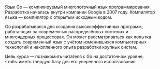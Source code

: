 Язык Go — компилируемый многопоточный язык программирования. Разработка началась внутри компании Google в 2007 году. Компилятор языка — компилятор с открытым исходным кодом.

Go разрабатывался для создания высокоэффективных программ, работающих на современных распределённых системах и многоядерных процессорах. Он может рассматриваться как попытка создать современный язык с учётом изменившихся компьютерных технологий и накопленного опыта разработки крупных систем.

Цель курса — познакомить читателя с Go на достаточном уровне, чтобы иметь твердую базу для его уверенного использования.
